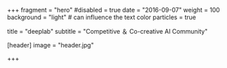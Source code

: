 +++
fragment = "hero"
#disabled = true
date = "2016-09-07"
weight = 100
background = "light" # can influence the text color
particles = true

title = "deeplab"
subtitle = "Competitive ＆ Co-creative AI Community"

[header]
  image = "header.jpg"
  
+++

<!-- [asset]
  image = "logo.svg"
  width = "500px" # optional - will default to image width
  #height = "150px" # optional - will default to image height -->
<!-- 
[[buttons]]
  text = "Button"
  url = "#"
  color = "info" # primary, secondary, success, danger, warning, info, light, dark, link - default: primary

[[buttons]]
  text = "Download"
  url = "https://github.com/okkur/syna/releases"
  color = "primary"

[[buttons]]
  text = "Button"
  url = "#"
  color = "success" -->
